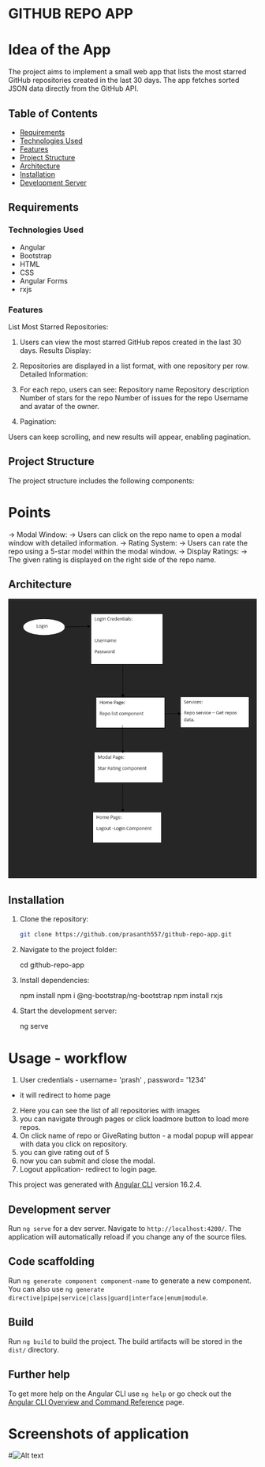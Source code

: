 
# GITHUB REPO APP

# Idea of the App

The project aims to implement a small web app that lists the most starred GitHub repositories created in the last 30 days. The app fetches sorted JSON data directly from the GitHub API.
## Table of Contents

- [Requirements](https://github.com/prasanth557/github-repo-app#Requirements)
- [Technologies Used](https://github.com/prasanth557/github-repo-app#technologies-used)
- [Features](https://github.com/prasanth557/github-repo-app#features)
- [Project Structure](https://github.com/prasanth557/github-repo-app#project-structure)
- [Architecture](https://github.com/prasanth557/github-repo-app#architecture)
- [Installation](https://github.com/prasanth557/github-repo-app#installation)
- [Development Server](https://github.com/prasanth557/github-repo-app#development-server)

## Requirements

### Technologies Used
- Angular
- Bootstrap
- HTML
- CSS
- Angular Forms
- rxjs

### Features
List Most Starred Repositories:

1. Users can view the most starred GitHub repos created in the last 30 days.
Results Display:

2. Repositories are displayed in a list format, with one repository per row.
Detailed Information:

3. For each repo, users can see:
Repository name
Repository description
Number of stars for the repo
Number of issues for the repo
Username and avatar of the owner.

4. Pagination:

Users can keep scrolling, and new results will appear, enabling pagination.

## Project Structure

The project structure includes the following components:

# Points
-> Modal Window:
-> Users can click on the repo name to open a modal window with detailed information.
-> Rating System:
-> Users can rate the repo using a 5-star model within the modal window.
-> Display Ratings:
-> The given rating is displayed on the right side of the repo name.

## Architecture

![Architecture](https://github.com/prasanth557/github-repo-app/blob/main/readme_img/repoapp_image.png)

## Installation

1. Clone the repository:

   ```bash
   git clone https://github.com/prasanth557/github-repo-app.git

2. Navigate to the project folder:

   cd github-repo-app

3. Install dependencies:
   
   npm install
   npm i @ng-bootstrap/ng-bootstrap
   npm install rxjs
   
4. Start the development server:

   ng serve

# Usage - workflow

1. User credentials - username= 'prash' , password= '1234'
  - it will redirect to home page
2. Here you can see the list of all repositories with images
3. you can navigate through pages or click loadmore button to load more repos.
4. On click name of repo or GiveRating button - a modal popup will appear with data you click on repository.
5. you can give rating out of 5
6. now you can submit and close the modal.
7. Logout application- redirect to login page.

This project was generated with [Angular CLI](https://github.com/angular/angular-cli) version 16.2.4.

## Development server

Run `ng serve` for a dev server. Navigate to `http://localhost:4200/`. The application will automatically reload if you change any of the source files.

## Code scaffolding

Run `ng generate component component-name` to generate a new component. You can also use `ng generate directive|pipe|service|class|guard|interface|enum|module`.

## Build

Run `ng build` to build the project. The build artifacts will be stored in the `dist/` directory.

## Further help

To get more help on the Angular CLI use `ng help` or go check out the [Angular CLI Overview and Command Reference](https://angular.io/cli) page.

# Screenshots of application
#![Alt text](image.png)
